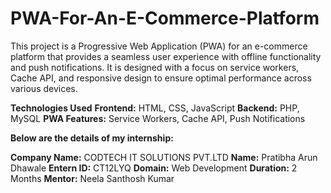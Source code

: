 # PWA-For-An-E-Commerce-Platform

This project is a Progressive Web Application (PWA) for an e-commerce platform that provides a seamless user experience with offline functionality and push notifications. It is designed with a focus on service workers, Cache API, and responsive design to ensure optimal performance across various devices.

**Technologies Used**
**Frontend:** HTML, CSS, JavaScript
**Backend:** PHP, MySQL
**PWA Features:** Service Workers, Cache API, Push Notifications

**Below are the details of my internship:**

**Company Name:** CODTECH IT SOLUTIONS PVT.LTD
**Name:** Pratibha Arun Dhawale
**Entern ID:** CT12LYQ
**Domain:** Web Development
**Duration:** 2 Months
**Mentor:** Neela Santhosh Kumar
